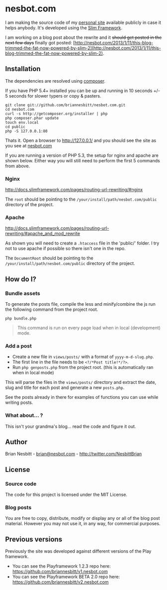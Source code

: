 # nesbot.com

I am making the source code of my [personal site](http://nesbot.com) available publicly in case it helps anybody. It's developed using the [Slim Framework](http://slimframework.com).

I am working on a blog post about the rewrite and it ~~should get posted in the next few days~~ finally got posted: [http://nesbot.com/2013/1/11/this-blog-trimmed-the-fat-now-powered-by-slim-2](http://nesbot.com/2013/1/11/this-blog-trimmed-the-fat-now-powered-by-slim-2).

## Installation

The dependencies are resolved using [composer](http://getcomposer.org/).

If you have PHP 5.4+ installed you can be up and running in 10 seconds +/- 5 seconds for slower typers or copy & pasters.

```
git clone git://github.com/briannesbitt/nesbot.com.git
cd nesbot.com
curl -s http://getcomposer.org/installer | php
php composer.phar update
touch env.local
cd public
php -S 127.0.0.1:80
```

Thats it. Open a browser to http://127.0.0.1/ and you should see the site as you see at [nesbot.com](http://nesbot.com)

If you are running a version of PHP 5.3, the setup for nginx and apache are shown below.  Either way you will still need to perform the first 5 commands from above.

### Nginx

http://docs.slimframework.com/pages/routing-url-rewriting/#nginx

The `root` should be pointing to the `/your/install/path/nesbot.com/public` directory of the project.

### Apache

http://docs.slimframework.com/pages/routing-url-rewriting/#apache_and_mod_rewrite

As shown you will need to create a `.htaccess` file in the 'public/' folder.  I try not to use apache if possible so there isn't one in the repo.

The `DocumentRoot` should be pointing to the `/your/install/path/nesbot.com/public` directory of the project.

## How do I?

### Bundle assets

To generate the posts file, compile the less and minify/combine the js run the following command from the project root.

`php bundle.php`

> This command is run on every page load when in local (development) mode.

### Add a post

* Create a new file in `views/posts/` with a format of `yyyy-m-d-slug.php`.
* The first line in the file needs to be `<?/*Post title!*/?>`.
* Run `php genposts.php` from the project root. (this is automatically ran when in local mode)

This will parse the files in the `views/posts/` directory and extract the date, slug and title for each post and generate a new `posts.php`.

See the posts already in there for examples of functions you can use while writing posts.

### What about... ?

This isn't your grandma's blog... read the code and figure it out.

## Author

Brian Nesbitt - <brian@nesbot.com> - <http://twitter.com/NesbittBrian>

## License

### Source code

The code for this project is licensed under the MIT License.

### Blog posts

You are free to copy, distribute, modify or display any or all of the blog post material. However you may not use it, in any way, for commercial purposes.

## Previous versions

Previously the site was developed against different versions of the Play framework.

* You can see the Playframework 1.2.3 repo here: https://github.com/briannesbitt/v1.nesbot.com
* You can see the Playframework BETA 2.0 repo here: https://github.com/briannesbitt/v2.nesbot.com